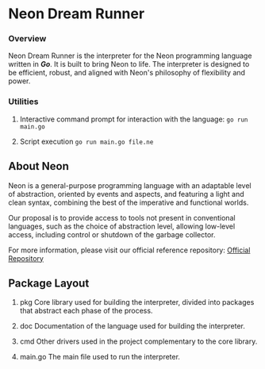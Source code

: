 # Neon Dream Runner

### Overview
Neon Dream Runner is the interpreter for the Neon programming language written in ***Go***. It is built to bring Neon to life. The interpreter is designed to be efficient, robust, and aligned with Neon's philosophy of flexibility and power.

### Utilities

1. Interactive command prompt for interaction with the language:
```go run main.go```

2. Script execution
```go run main.go file.ne```

## About Neon
Neon is a general-purpose programming language with an adaptable level of abstraction, oriented by events and aspects, and featuring a light and clean syntax, combining the best of the imperative and functional worlds.

Our proposal is to provide access to tools not present in conventional languages, such as the choice of abstraction level, allowing low-level access, including control or shutdown of the garbage collector.

For more information, please visit our official reference repository: [Official Repository](https://github.com/ToniLommez/Neon) 

## Package Layout

1. pkg
Core library used for building the interpreter, divided into packages that abstract each phase of the process.

2. doc
Documentation of the language used for building the interpreter.

3. cmd
Other drivers used in the project complementary to the core library.

4. main.go
The main file used to run the interpreter.
